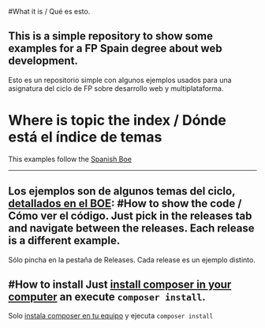 #What it is / Qué es esto.

This is a simple repository to show some examples for a FP Spain degree
about web development.
---
Esto es un repositorio simple con algunos ejemplos usados para una
asignatura del ciclo de FP sobre desarrollo web y multiplataforma.

# Where is topic the index / Dónde está el índice de temas
This examples follow the [Spanish Boe](https://www.boe.es/boe/dias/2010/06/12/pdfs/BOE-A-2010-9269.pdf)

---
Los ejemplos son de algunos temas del ciclo, [detallados en el BOE](https://www.boe.es/boe/dias/2010/06/12/pdfs/BOE-A-2010-9269.pdf):
#How to show the code / Cómo ver el código.
Just pick in the releases tab and navigate between the releases.
Each release is a different example.
---
Sólo pincha en la pestaña de Releases. Cada release es un ejemplo distinto.

#How to install
Just [install composer in your computer](https://getcomposer.org/doc/00-intro.md) an execute `composer install`.
---
Solo [instala composer en tu equipo](https://getcomposer.org/doc/00-intro.md)
y ejecuta `composer install`